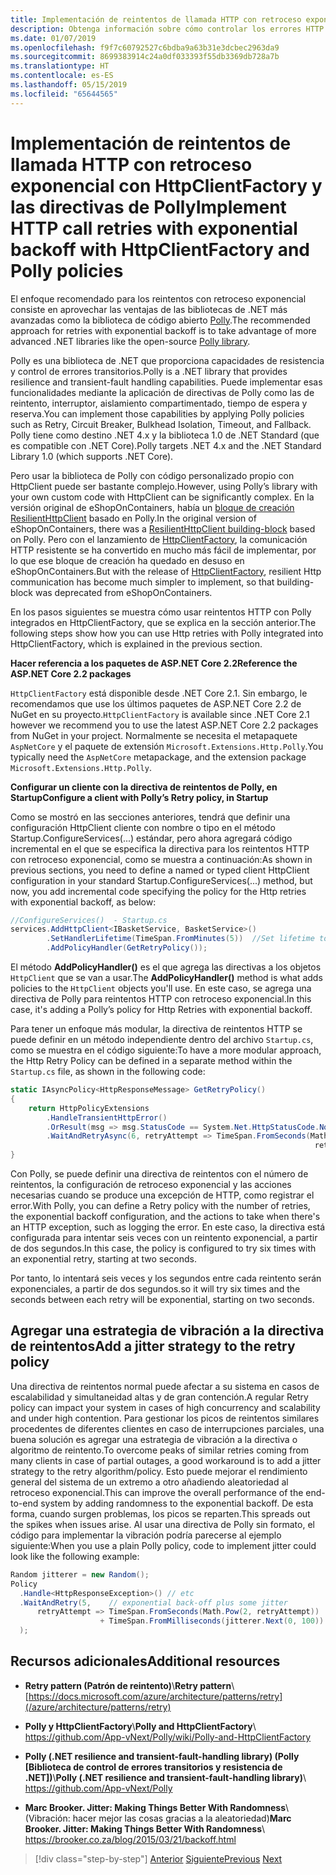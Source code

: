 ```yaml
---
title: Implementación de reintentos de llamada HTTP con retroceso exponencial con Polly
description: Obtenga información sobre cómo controlar los errores HTTP con Polly y HttpClientFactory.
ms.date: 01/07/2019
ms.openlocfilehash: f9f7c60792527c6bdba9a63b31e3dcbec2963da9
ms.sourcegitcommit: 8699383914c24a0df033393f55db3369db728a7b
ms.translationtype: HT
ms.contentlocale: es-ES
ms.lasthandoff: 05/15/2019
ms.locfileid: "65644565"
---
```

# <a name="implement-http-call-retries-with-exponential-backoff-with-httpclientfactory-and-polly-policies"></a><span data-ttu-id="bbb07-103">Implementación de reintentos de llamada HTTP con retroceso exponencial con HttpClientFactory y las directivas de Polly</span><span class="sxs-lookup"><span data-stu-id="bbb07-103">Implement HTTP call retries with exponential backoff with HttpClientFactory and Polly policies</span></span>

<span data-ttu-id="bbb07-104">El enfoque recomendado para los reintentos con retroceso exponencial consiste en aprovechar las ventajas de las bibliotecas de .NET más avanzadas como la biblioteca de código abierto [Polly](https://github.com/App-vNext/Polly).</span><span class="sxs-lookup"><span data-stu-id="bbb07-104">The recommended approach for retries with exponential backoff is to take advantage of more advanced .NET libraries like the open-source [Polly library](https://github.com/App-vNext/Polly).</span></span>

<span data-ttu-id="bbb07-105">Polly es una biblioteca de .NET que proporciona capacidades de resistencia y control de errores transitorios.</span><span class="sxs-lookup"><span data-stu-id="bbb07-105">Polly is a .NET library that provides resilience and transient-fault handling capabilities.</span></span> <span data-ttu-id="bbb07-106">Puede implementar esas funcionalidades mediante la aplicación de directivas de Polly como las de reintento, interruptor, aislamiento compartimentado, tiempo de espera y reserva.</span><span class="sxs-lookup"><span data-stu-id="bbb07-106">You can implement those capabilities by applying Polly policies such as Retry, Circuit Breaker, Bulkhead Isolation, Timeout, and Fallback.</span></span> <span data-ttu-id="bbb07-107">Polly tiene como destino .NET 4.x y la biblioteca 1.0 de .NET Standard (que es compatible con .NET Core).</span><span class="sxs-lookup"><span data-stu-id="bbb07-107">Polly targets .NET 4.x and the .NET Standard Library 1.0 (which supports .NET Core).</span></span>

<span data-ttu-id="bbb07-108">Pero usar la biblioteca de Polly con código personalizado propio con HttpClient puede ser bastante complejo.</span><span class="sxs-lookup"><span data-stu-id="bbb07-108">However, using Polly’s library with your own custom code with HttpClient can be significantly complex.</span></span> <span data-ttu-id="bbb07-109">En la versión original de eShopOnContainers, había un [bloque de creación ResilientHttpClient](https://github.com/dotnet-architecture/eShopOnContainers/commit/0c317d56f3c8937f6823cf1b45f5683397274815#diff-e6532e623eb606a0f8568663403e3a10) basado en Polly.</span><span class="sxs-lookup"><span data-stu-id="bbb07-109">In the original version of eShopOnContainers, there was a [ResilientHttpClient building-block](https://github.com/dotnet-architecture/eShopOnContainers/commit/0c317d56f3c8937f6823cf1b45f5683397274815#diff-e6532e623eb606a0f8568663403e3a10) based on Polly.</span></span> <span data-ttu-id="bbb07-110">Pero con el lanzamiento de [HttpClientFactory](https://docs.microsoft.com/en-us/dotnet/standard/microservices-architecture/implement-resilient-applications/use-httpclientfactory-to-implement-resilient-http-requests), la comunicación HTTP resistente se ha convertido en mucho más fácil de implementar, por lo que ese bloque de creación ha quedado en desuso en eShopOnContainers.</span><span class="sxs-lookup"><span data-stu-id="bbb07-110">But with the release of [HttpClientFactory](https://docs.microsoft.com/en-us/dotnet/standard/microservices-architecture/implement-resilient-applications/use-httpclientfactory-to-implement-resilient-http-requests), resilient Http communication has become much simpler to implement, so that building-block was deprecated from eShopOnContainers.</span></span> 

<span data-ttu-id="bbb07-111">En los pasos siguientes se muestra cómo usar reintentos HTTP con Polly integrados en HttpClientFactory, que se explica en la sección anterior.</span><span class="sxs-lookup"><span data-stu-id="bbb07-111">The following steps show how you can use Http retries with Polly integrated into HttpClientFactory, which is explained in the previous section.</span></span>

<span data-ttu-id="bbb07-112">**Hacer referencia a los paquetes de ASP.NET Core 2.2**</span><span class="sxs-lookup"><span data-stu-id="bbb07-112">**Reference the ASP.NET Core 2.2 packages**</span></span>

<span data-ttu-id="bbb07-113">`HttpClientFactory` está disponible desde .NET Core 2.1. Sin embargo, le recomendamos que use los últimos paquetes de ASP.NET Core 2.2 de NuGet en su proyecto.</span><span class="sxs-lookup"><span data-stu-id="bbb07-113">`HttpClientFactory` is available since .NET Core 2.1 however we recommend you to use the latest ASP.NET Core 2.2 packages from NuGet in your project.</span></span> <span data-ttu-id="bbb07-114">Normalmente se necesita el metapaquete `AspNetCore` y el paquete de extensión `Microsoft.Extensions.Http.Polly`.</span><span class="sxs-lookup"><span data-stu-id="bbb07-114">You typically need the `AspNetCore` metapackage, and the extension package `Microsoft.Extensions.Http.Polly`.</span></span>

<span data-ttu-id="bbb07-115">**Configurar un cliente con la directiva de reintentos de Polly, en Startup**</span><span class="sxs-lookup"><span data-stu-id="bbb07-115">**Configure a client with Polly’s Retry policy, in Startup**</span></span>

<span data-ttu-id="bbb07-116">Como se mostró en las secciones anteriores, tendrá que definir una configuración HttpClient cliente con nombre o tipo en el método Startup.ConfigureServices(...) estándar, pero ahora agregará código incremental en el que se especifica la directiva para los reintentos HTTP con retroceso exponencial, como se muestra a continuación:</span><span class="sxs-lookup"><span data-stu-id="bbb07-116">As shown in previous sections, you need to define a named or typed client HttpClient configuration in your standard Startup.ConfigureServices(...) method, but now, you add incremental code specifying the policy for the Http retries with exponential backoff, as below:</span></span>

```csharp
//ConfigureServices()  - Startup.cs
services.AddHttpClient<IBasketService, BasketService>()
        .SetHandlerLifetime(TimeSpan.FromMinutes(5))  //Set lifetime to five minutes
        .AddPolicyHandler(GetRetryPolicy());
```

<span data-ttu-id="bbb07-117">El método **AddPolicyHandler()** es el que agrega las directivas a los objetos `HttpClient` que se van a usar.</span><span class="sxs-lookup"><span data-stu-id="bbb07-117">The **AddPolicyHandler()** method is what adds policies to the `HttpClient` objects you'll use.</span></span> <span data-ttu-id="bbb07-118">En este caso, se agrega una directiva de Polly para reintentos HTTP con retroceso exponencial.</span><span class="sxs-lookup"><span data-stu-id="bbb07-118">In this case, it's adding a Polly’s policy for Http Retries with exponential backoff.</span></span>

<span data-ttu-id="bbb07-119">Para tener un enfoque más modular, la directiva de reintentos HTTP se puede definir en un método independiente dentro del archivo `Startup.cs`, como se muestra en el código siguiente:</span><span class="sxs-lookup"><span data-stu-id="bbb07-119">To have a more modular approach, the Http Retry Policy can be defined in a separate method within the `Startup.cs` file, as shown in the following code:</span></span>

```csharp
static IAsyncPolicy<HttpResponseMessage> GetRetryPolicy()
{
    return HttpPolicyExtensions
        .HandleTransientHttpError()
        .OrResult(msg => msg.StatusCode == System.Net.HttpStatusCode.NotFound)
        .WaitAndRetryAsync(6, retryAttempt => TimeSpan.FromSeconds(Math.Pow(2,
                                                                    retryAttempt)));
}
```

<span data-ttu-id="bbb07-120">Con Polly, se puede definir una directiva de reintentos con el número de reintentos, la configuración de retroceso exponencial y las acciones necesarias cuando se produce una excepción de HTTP, como registrar el error.</span><span class="sxs-lookup"><span data-stu-id="bbb07-120">With Polly, you can define a Retry policy with the number of retries, the exponential backoff configuration, and the actions to take when there's an HTTP exception, such as logging the error.</span></span> <span data-ttu-id="bbb07-121">En este caso, la directiva está configurada para intentar seis veces con un reintento exponencial, a partir de dos segundos.</span><span class="sxs-lookup"><span data-stu-id="bbb07-121">In this case, the policy is configured to try six times with an exponential retry, starting at two seconds.</span></span> 

<span data-ttu-id="bbb07-122">Por tanto, lo intentará seis veces y los segundos entre cada reintento serán exponenciales, a partir de dos segundos.</span><span class="sxs-lookup"><span data-stu-id="bbb07-122">so it will try six times and the seconds between each retry will be exponential, starting on two seconds.</span></span>

## <a name="add-a-jitter-strategy-to-the-retry-policy"></a><span data-ttu-id="bbb07-123">Agregar una estrategia de vibración a la directiva de reintentos</span><span class="sxs-lookup"><span data-stu-id="bbb07-123">Add a jitter strategy to the retry policy</span></span>

<span data-ttu-id="bbb07-124">Una directiva de reintentos normal puede afectar a su sistema en casos de escalabilidad y simultaneidad altas y de gran contención.</span><span class="sxs-lookup"><span data-stu-id="bbb07-124">A regular Retry policy can impact your system in cases of high concurrency and scalability and under high contention.</span></span> <span data-ttu-id="bbb07-125">Para gestionar los picos de reintentos similares procedentes de diferentes clientes en caso de interrupciones parciales, una buena solución es agregar una estrategia de vibración a la directiva o algoritmo de reintento.</span><span class="sxs-lookup"><span data-stu-id="bbb07-125">To overcome peaks of similar retries coming from many clients in case of partial outages, a good workaround is to add a jitter strategy to the retry algorithm/policy.</span></span> <span data-ttu-id="bbb07-126">Esto puede mejorar el rendimiento general del sistema de un extremo a otro añadiendo aleatoriedad al retroceso exponencial.</span><span class="sxs-lookup"><span data-stu-id="bbb07-126">This can improve the overall performance of the end-to-end system by adding randomness to the exponential backoff.</span></span> <span data-ttu-id="bbb07-127">De esta forma, cuando surgen problemas, los picos se reparten.</span><span class="sxs-lookup"><span data-stu-id="bbb07-127">This spreads out the spikes when issues arise.</span></span> <span data-ttu-id="bbb07-128">Al usar una directiva de Polly sin formato, el código para implementar la vibración podría parecerse al ejemplo siguiente:</span><span class="sxs-lookup"><span data-stu-id="bbb07-128">When you use a plain Polly policy, code to implement jitter could look like the following example:</span></span>

```csharp
Random jitterer = new Random(); 
Policy
  .Handle<HttpResponseException>() // etc
  .WaitAndRetry(5,    // exponential back-off plus some jitter
      retryAttempt => TimeSpan.FromSeconds(Math.Pow(2, retryAttempt))  
                    + TimeSpan.FromMilliseconds(jitterer.Next(0, 100)) 
  );
```

## <a name="additional-resources"></a><span data-ttu-id="bbb07-129">Recursos adicionales</span><span class="sxs-lookup"><span data-stu-id="bbb07-129">Additional resources</span></span>

- <span data-ttu-id="bbb07-130">**Retry pattern (Patrón de reintento)**\\</span><span class="sxs-lookup"><span data-stu-id="bbb07-130">**Retry pattern**\\</span></span>
  [https://docs.microsoft.com/azure/architecture/patterns/retry](/azure/architecture/patterns/retry)

- <span data-ttu-id="bbb07-131">**Polly y HttpClientFactory**\\</span><span class="sxs-lookup"><span data-stu-id="bbb07-131">**Polly and HttpClientFactory**\\</span></span>
  <https://github.com/App-vNext/Polly/wiki/Polly-and-HttpClientFactory>

- <span data-ttu-id="bbb07-132">**Polly (.NET resilience and transient-fault-handling library) (Polly [Biblioteca de control de errores transitorios y resistencia de .NET])**\\</span><span class="sxs-lookup"><span data-stu-id="bbb07-132">**Polly (.NET resilience and transient-fault-handling library)**\\</span></span>
  <https://github.com/App-vNext/Polly>

- <span data-ttu-id="bbb07-133">**Marc Brooker. Jitter: Making Things Better With Randomness**\ (Vibración: hacer mejor las cosas gracias a la aleatoriedad)</span><span class="sxs-lookup"><span data-stu-id="bbb07-133">**Marc Brooker. Jitter: Making Things Better With Randomness**\\</span></span>
  <https://brooker.co.za/blog/2015/03/21/backoff.html>

>[!div class="step-by-step"]
><span data-ttu-id="bbb07-134">[Anterior](explore-custom-http-call-retries-exponential-backoff.md)
>[Siguiente](implement-circuit-breaker-pattern.md)</span><span class="sxs-lookup"><span data-stu-id="bbb07-134">[Previous](explore-custom-http-call-retries-exponential-backoff.md)
[Next](implement-circuit-breaker-pattern.md)</span></span>
